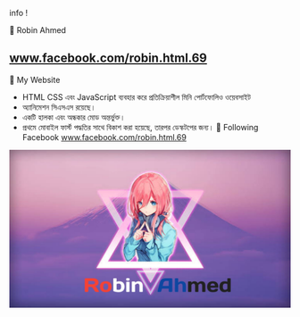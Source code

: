 info !

🎉 Robin Ahmed 
## www.facebook.com/robin.html.69

💼 My Website

- HTML CSS এবং JavaScript ব্যবহার করে প্রতিক্রিয়াশীল মিনি পোর্টফোলিও ওয়েবসাইট
- অ্যানিমেশন সিএসএস রয়েছে।
- একটি হালকা এবং অন্ধকার মোড অন্তর্ভুক্ত।
- প্রথমে মোবাইল ফার্স্ট পদ্ধতির সাথে বিকাশ করা হয়েছে, তারপর ডেস্কটপের জন্য।
💙 Following Facebook www.facebook.com/robin.html.69

![ preview img ](/preview.png)

